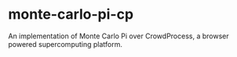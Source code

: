 monte-carlo-pi-cp
=================

An implementation of Monte Carlo Pi over CrowdProcess, a browser powered supercomputing platform.

